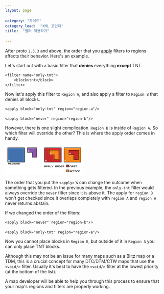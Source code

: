 ```yaml
---
layout: page

category: "가이드"
category_lead:  "XML 포인터"
title:  "필터 적용하기"

---
```


After proto `1.3.3` and above, the order that you [apply](/modules/regions#applying) filters to regions affects their behavior.
Here's an example.

Let's start out with a basic filter that **denies** everything **except** TNT.

    <filter name="only-tnt">
        <block>tnt</block>
    </filter>

Now let's apply this filter to `Region A`, and also apply a filter to `Region B` that denies all blocks.

    <apply block="only-tnt" region="region-a"/>

    <apply block="never" region="region-b"/>

However, there is one slight complication. `Region B` is inside of `Region A`.
So which filter will override the other? This is where the apply order comes in handy.

![Apply Order .png](/img/apply_order.png)

The order that you put the `<apply>`'s can change the outcome when something gets filtered.
In the previous example, the `only-tnt` filter would always override the `never` filter since it is above it.
The apply for `region B` won't get checked since it overlaps completely with `region A` and `region A` never returns abstain.

If we changed the order of the filters:

    <apply block="never" region="region-b"/>

    <apply block="only-tnt" region="region-a"/>

Now you cannot place blocks in `Region B`, but outside of it in `Region A` you can only place TNT blocks.

Although this may not be an issue for many maps such as a Blitz map or a TDM,
this is a crucial concept for many DTC/DTM/CTW maps that use the `<void/>` filter.
Usually it's best to have the `<void/>` filter at the lowest priority (at the bottom of the list).

A map developer will be able to help you through this process to ensure that your map's regions and filters are properly working.
